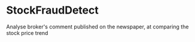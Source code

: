# StockFraudDetect
Analyse broker's comment published on the newspaper, at comparing the stock price trend 
